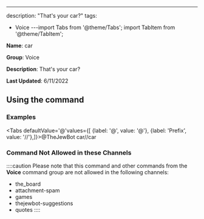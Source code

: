 ---
description: "That's your car?"
tags:
  - Voice
---import Tabs from '@theme/Tabs';
import TabItem from '@theme/TabItem';

**Name**: car

**Group**: Voice

**Description**: That's your car?

**Last Updated**: 6/11/2022

## Using the command

### Examples
<Tabs defaultValue='@'values={[ {label: '@', value: '@'}, {label: 'Prefix', value: '//'},]}><TabItem value='@'>@TheJewBot car</TabItem><TabItem value='//'>//car</TabItem></Tabs>

### Command Not Allowed in these Channels
::::caution Please note that this command and other commands from the **Voice** command group are not allowed in the following channels:
- the_board
- attachment-spam
- games
- thejewbot-suggestions
- quotes
::::